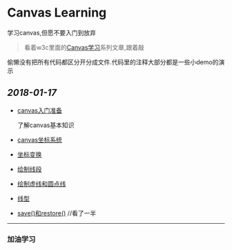 # Canvas Learning
学习canvas,但愿不要入门到放弃

>看着w3c里面的[Canvas学习][0]系列文章,跟着敲

偷懒没有把所有代码都区分开分成文件.代码里的注释大部分都是一些小demo的演示

## *2018-01-17*

- [canvas入门准备][1]
    
    了解canvas基本知识
- [canvas坐标系统][2]
- [坐标变换][3]
- [绘制线段][4]
- [绘制虚线和圆点线][5]
- [线型][6]
- [save()和restore()][7] //看了一半


[0]:https://www.w3cplus.com/search/node/Canvas%E5%AD%A6%E4%B9%A0
[1]:https://www.w3cplus.com/canvas/introduction-to-prepare.html
[2]:https://www.w3cplus.com/canvas/canvas-coordinate-system.html
[3]:https://www.w3cplus.com/canvas/transformation-coordinates.html
[4]:https://www.w3cplus.com/canvas/draw-lines.html
[5]:https://www.w3cplus.com/canvas/draw-dashed-and-dotted-lines.html
[6]:https://www.w3cplus.com/canvas/canvas-line-style.html
[7]:https://www.w3cplus.com/canvas/canvas-states.html


------
### **加油学习**
